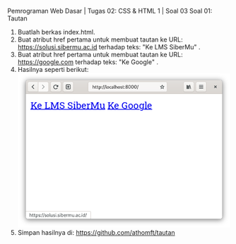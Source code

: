 Pemrograman Web Dasar | Tugas 02: CSS & HTML 1 | Soal 03
Soal 01: Tautan

1. Buatlah berkas index.html.
2. Buat atribut href pertama untuk membuat tautan ke URL: https://solusi.sibermu.ac.id terhadap teks: "Ke LMS SiberMu" .
3. Buat atribut href pertama untuk membuat tautan ke URL: https://google.com terhadap teks: "Ke Google" .
4. Hasilnya seperti berikut:
   <img src="https://github.com/athomft/tautan/blob/main/tautan.png">
5. Simpan hasilnya di: https://github.com/athomft/tautan
